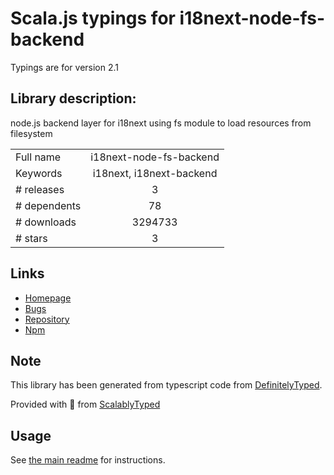
# Scala.js typings for i18next-node-fs-backend

Typings are for version 2.1

## Library description:
node.js backend layer for i18next using fs module to load resources from filesystem

|                    |                 |
| ------------------ | :-------------: |
| Full name          | i18next-node-fs-backend |
| Keywords           | i18next, i18next-backend |
| # releases         | 3 |
| # dependents       | 78 |
| # downloads        | 3294733 |
| # stars            | 3 |

## Links
- [Homepage](https://github.com/i18next/i18next-node-fs-backend)
- [Bugs](https://github.com/i18next/i18next-node-fs-backend/issues)
- [Repository](https://github.com/i18next/i18next-node-fs-backend)
- [Npm](https://www.npmjs.com/package/i18next-node-fs-backend)
    


## Note
This library has been generated from typescript code from [DefinitelyTyped](https://definitelytyped.org).

Provided with :purple_heart: from [ScalablyTyped](https://github.com/oyvindberg/ScalablyTyped)

## Usage
See [the main readme](../../readme.md) for instructions.



